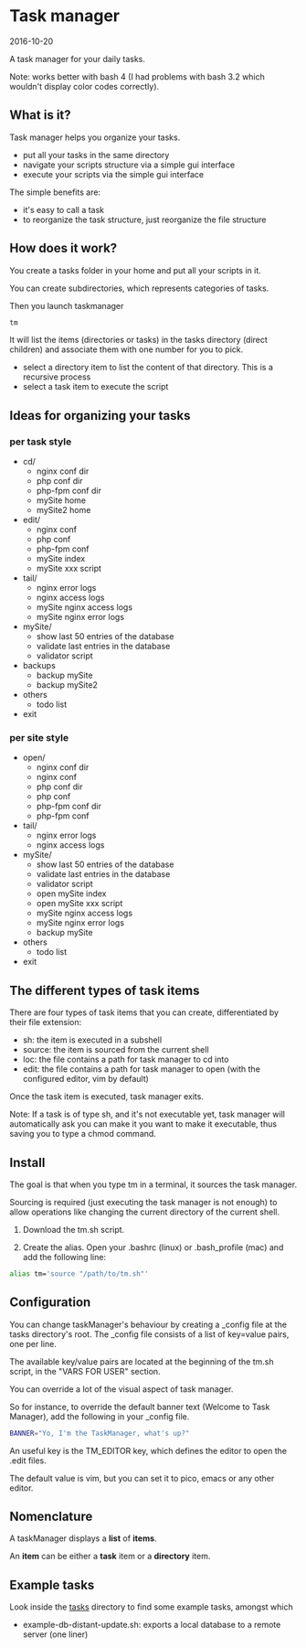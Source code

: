 Task manager
=====================
2016-10-20




A task manager for your daily tasks.




Note: works better with bash 4 (I had problems with bash 3.2 which wouldn't display color codes correctly).





What is it?
-------------------------

Task manager helps you organize your tasks.

- put all your tasks in the same directory
- navigate your scripts structure via a simple gui interface
- execute your scripts via the simple gui interface


The simple benefits are:

- it's easy to call a task
- to reorganize the task structure, just reorganize the file structure




How does it work?
----------------------

You create a tasks folder in your home and put all your scripts in it.

You can create subdirectories, which represents categories of tasks.

Then you launch taskmanager

```bash
tm
```

It will list the items (directories or tasks) in the tasks directory (direct children) and associate them with one number for you to pick.


- select a directory item to list the content of that directory. This is a recursive process
- select a task item to execute the script





Ideas for organizing your tasks
------------------------------------------



### per task style

- cd/ 
	- nginx conf dir
	- php conf dir
	- php-fpm conf dir 
	- mySite home
	- mySite2 home
- edit/
	- nginx conf
	- php conf 
	- php-fpm conf 
	- mySite index
	- mySite xxx script
- tail/ 
	- nginx error logs 
	- nginx access logs 
	- mySite nginx access logs 
	- mySite nginx error logs 
- mySite/
	- show last 50 entries of the database
	- validate last entries in the database
	- validator script
- backups
	- backup mySite
	- backup mySite2
- others 
	- todo list
- exit


### per site style

- open/ 
	- nginx conf dir
	- nginx conf
	- php conf dir
	- php conf 
	- php-fpm conf dir 
	- php-fpm conf 
- tail/ 
	- nginx error logs 
	- nginx access logs 
- mySite/
	- show last 50 entries of the database
	- validate last entries in the database
	- validator script
	- open mySite index
	- open mySite xxx script
	- mySite nginx access logs 
	- mySite nginx error logs 
	- backup mySite
- others 
	- todo list
- exit




The different types of task items
----------------------------------------

There are four types of task items that you can create, differentiated by their file extension:

- sh: the item is executed in a subshell
- source: the item is sourced from the current shell
- loc: the file contains a path for task manager to cd into
- edit: the file contains a path for task manager to open (with the configured editor, vim by default)


Once the task item is executed, task manager exits.

Note: If a task is of type sh, and it's not executable yet, task manager will automatically ask you can make it you want to make it executable, thus saving you to type a chmod command.








Install
--------------

The goal is that when you type tm in a terminal, it sources the task manager.

Sourcing is required (just executing the task manager is not enough) to allow operations like changing the current directory of the current shell.


1. Download the tm.sh script.

2. Create the alias.
Open your .bashrc (linux) or .bash_profile (mac) and add the following line:

```bash
alias tm='source "/path/to/tm.sh"'
```






Configuration
------------------

You can change taskManager's behaviour by creating a _config file at the tasks directory's root.
The _config file consists of a list of key=value pairs, one per line.

The available key/value pairs are located at the beginning of the tm.sh script, in the "VARS FOR USER" section.

You can override a lot of the visual aspect of task manager.

So for instance, to override the default banner text (Welcome to Task Manager),
add the following in your _config file.

```bash
BANNER="Yo, I'm the TaskManager, what's up?"
```

An useful key is the TM_EDITOR key, which defines the editor to open the .edit files.

The default value is vim, but you can set it to pico, emacs or any other editor.





Nomenclature
------------------

A taskManager displays a **list** of **items**.

An **item** can be either a **task** item or a **directory** item.




Example tasks
----------------

Look inside the [tasks](https://github.com/lingtalfi/task-manager/tree/master/tasks) directory to find some example tasks, amongst which

- example-db-distant-update.sh: exports a local database to a remote server (one liner)






